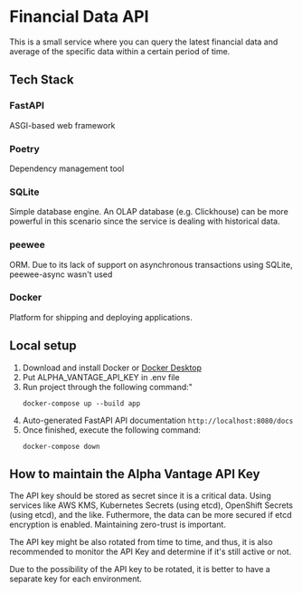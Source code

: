 # Financial Data API

This is a small service where you can query the latest financial data and average of the specific data within a certain period of time.

## Tech Stack

### FastAPI

ASGI-based web framework

### Poetry

Dependency management tool

### SQLite

Simple database engine. An OLAP database (e.g. Clickhouse) can be more powerful in this scenario since the service is dealing with historical data.

### peewee

ORM. Due to its lack of support on asynchronous transactions using SQLite, peewee-async wasn't used

### Docker

Platform for shipping and deploying applications.

## Local setup

1. Download and install Docker or [Docker Desktop](https://www.docker.com/products/docker-desktop/)
2. Put ALPHA_VANTAGE_API_KEY in .env file
3. Run project through the following command:"
   ```commandline
   docker-compose up --build app
   ```
4. Auto-generated FastAPI API documentation `http://localhost:8080/docs`
5. Once finished, execute the following command:
   ```commandline
   docker-compose down
   ```

## How to maintain the Alpha Vantage API Key
The API key should be stored as secret since it is a critical data. Using services like AWS KMS, Kubernetes Secrets (using etcd), OpenShift Secrets (using etcd), and the like. Futhermore, the data can be more secured if etcd encryption is enabled.  Maintaining zero-trust is important.

The API key might be also rotated from time to time, and thus, it is also recommended to monitor the API Key and determine if it's still active or not.

Due to the possibility of the API key to be rotated, it is better to have a separate key for each environment.
